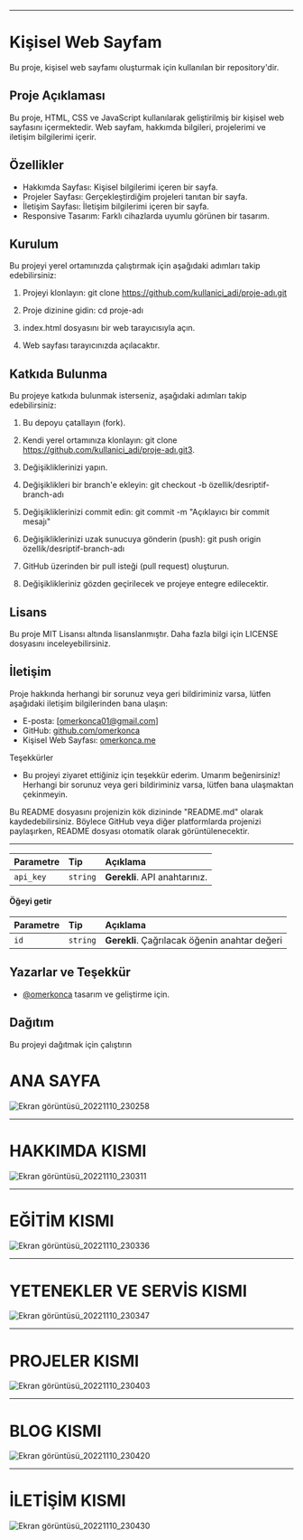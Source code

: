---------------------------------------------------------------------------------------------------------------------------------------------------------------------------------------------------------------------------------------------

# Kişisel Web Sayfam

Bu proje, kişisel web sayfamı oluşturmak için kullanılan bir repository'dir.

## Proje Açıklaması

Bu proje, HTML, CSS ve JavaScript kullanılarak geliştirilmiş bir kişisel web sayfasını içermektedir. Web sayfam, hakkımda bilgileri, projelerimi ve iletişim bilgilerimi içerir.

## Özellikler

- Hakkımda Sayfası: Kişisel bilgilerimi içeren bir sayfa.
- Projeler Sayfası: Gerçekleştirdiğim projeleri tanıtan bir sayfa.
- İletişim Sayfası: İletişim bilgilerimi içeren bir sayfa.
- Responsive Tasarım: Farklı cihazlarda uyumlu görünen bir tasarım.

## Kurulum

Bu projeyi yerel ortamınızda çalıştırmak için aşağıdaki adımları takip edebilirsiniz:

1. Projeyi klonlayın: git clone https://github.com/kullanici_adi/proje-adı.git
2. Proje dizinine gidin: cd proje-adı
3. index.html dosyasını bir web tarayıcısıyla açın.

4. Web sayfası tarayıcınızda açılacaktır.

## Katkıda Bulunma

Bu projeye katkıda bulunmak isterseniz, aşağıdaki adımları takip edebilirsiniz:

1. Bu depoyu çatallayın (fork).

2. Kendi yerel ortamınıza klonlayın: git clone https://github.com/kullanici_adi/proje-adı.git3.
 
3. Değişikliklerinizi yapın.

4. Değişiklikleri bir branch'e ekleyin: git checkout -b özellik/desriptif-branch-adı
5. Değişikliklerinizi commit edin: git commit -m "Açıklayıcı bir commit mesajı"
6. Değişikliklerinizi uzak sunucuya gönderin (push): git push origin özellik/desriptif-branch-adı
7. GitHub üzerinden bir pull isteği (pull request) oluşturun.

8. Değişiklikleriniz gözden geçirilecek ve projeye entegre edilecektir.

## Lisans

Bu proje MIT Lisansı altında lisanslanmıştır. Daha fazla bilgi için LICENSE dosyasını inceleyebilirsiniz.

## İletişim

Proje hakkında herhangi bir sorunuz veya geri bildiriminiz varsa, lütfen aşağıdaki iletişim bilgilerinden bana ulaşın:

- E-posta: [omerkonca01@gmail.com]
- GitHub: [github.com/omerkonca](https://github.com/omerkonca)
- Kişisel Web Sayfası: [omerkonca.me](http://omerkonca.me)

Teşekkürler
-  Bu projeyi ziyaret ettiğiniz için teşekkür ederim. Umarım beğenirsiniz! Herhangi bir sorunuz veya geri bildiriminiz varsa, lütfen bana ulaşmaktan çekinmeyin.
          
Bu README dosyasını projenizin kök dizininde "README.md" olarak kaydedebilirsiniz. Böylece GitHub veya diğer platformlarda projenizi paylaşırken, README dosyası otomatik olarak görüntülenecektir.



---------------------------------------------------------------------------------------------------------------------------------------------------------------------------------------------------------------------------------------------



| Parametre | Tip     | Açıklama                |
| :-------- | :------- | :------------------------- |
| `api_key` | `string` | **Gerekli**. API anahtarınız. |

#### Öğeyi getir



| Parametre | Tip     | Açıklama                       |
| :-------- | :------- | :-------------------------------- |
| `id`      | `string` | **Gerekli**. Çağrılacak öğenin anahtar değeri |



  
## Yazarlar ve Teşekkür

- [@omerkonca](https://www.github.com/omerkonca) tasarım ve geliştirme için.

  
## Dağıtım

Bu projeyi dağıtmak için çalıştırın


 

 
 
 




# ANA SAYFA
![Ekran görüntüsü_20221110_230258](https://user-images.githubusercontent.com/65457096/201195085-8012ea25-e103-40f6-96c5-2254945ffdf9.png)

--------------------------------

# HAKKIMDA KISMI
![Ekran görüntüsü_20221110_230311](https://user-images.githubusercontent.com/65457096/201195206-c51a0a3c-e705-45c4-a26c-2bf39dc7db53.png)

-----------------------------------

# EĞİTİM KISMI
![Ekran görüntüsü_20221110_230336](https://user-images.githubusercontent.com/65457096/201195328-eb91ae56-1136-43bd-82e1-07c8d0e8855a.png)

--------------------------

# YETENEKLER VE SERVİS KISMI
![Ekran görüntüsü_20221110_230347](https://user-images.githubusercontent.com/65457096/201195376-8871fe54-93b3-4435-a24f-5544f0a4a32a.png)

----------------------------

# PROJELER KISMI
![Ekran görüntüsü_20221110_230403](https://user-images.githubusercontent.com/65457096/201195420-3a429b8e-d038-41a5-9f79-9a71fb6a9723.png)

------------------------------

# BLOG KISMI
![Ekran görüntüsü_20221110_230420](https://user-images.githubusercontent.com/65457096/201195448-ea03e94d-ff68-4819-a979-eba3a76027ef.png)

----------------------

# İLETİŞİM KISMI
![Ekran görüntüsü_20221110_230430](https://user-images.githubusercontent.com/65457096/201195700-558bb3ed-f559-465a-b952-8d8877f5971e.png)

